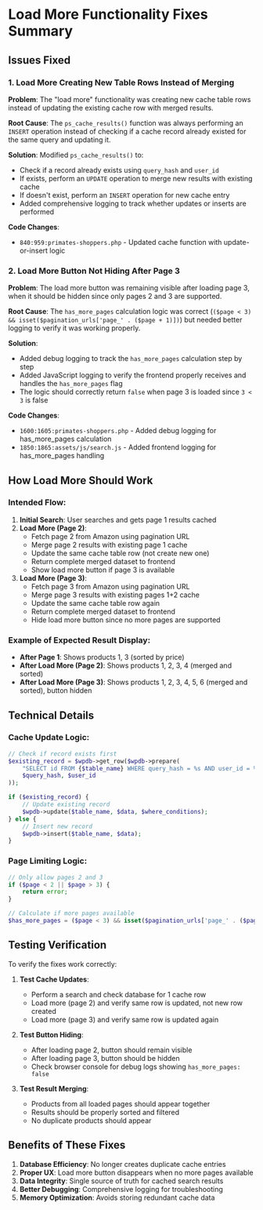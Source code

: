 # Load More Functionality Fixes Summary

## Issues Fixed

### 1. Load More Creating New Table Rows Instead of Merging
**Problem**: The "load more" functionality was creating new cache table rows instead of updating the existing cache row with merged results.

**Root Cause**: The `ps_cache_results()` function was always performing an `INSERT` operation instead of checking if a cache record already existed for the same query and updating it.

**Solution**: Modified `ps_cache_results()` to:
- Check if a record already exists using `query_hash` and `user_id`
- If exists, perform an `UPDATE` operation to merge new results with existing cache
- If doesn't exist, perform an `INSERT` operation for new cache entry
- Added comprehensive logging to track whether updates or inserts are performed

**Code Changes**: 
- ```840:959:primates-shoppers.php``` - Updated cache function with update-or-insert logic

### 2. Load More Button Not Hiding After Page 3
**Problem**: The load more button was remaining visible after loading page 3, when it should be hidden since only pages 2 and 3 are supported.

**Root Cause**: The `has_more_pages` calculation logic was correct (`($page < 3) && isset($pagination_urls['page_' . ($page + 1)])`) but needed better logging to verify it was working properly.

**Solution**: 
- Added debug logging to track the `has_more_pages` calculation step by step
- Added JavaScript logging to verify the frontend properly receives and handles the `has_more_pages` flag
- The logic should correctly return `false` when page 3 is loaded since `3 < 3` is false

**Code Changes**:
- ```1600:1605:primates-shoppers.php``` - Added debug logging for has_more_pages calculation
- ```1850:1865:assets/js/search.js``` - Added frontend logging for has_more_pages handling

## How Load More Should Work

### Intended Flow:
1. **Initial Search**: User searches and gets page 1 results cached
2. **Load More (Page 2)**: 
   - Fetch page 2 from Amazon using pagination URL
   - Merge page 2 results with existing page 1 cache
   - Update the same cache table row (not create new one)
   - Return complete merged dataset to frontend
   - Show load more button if page 3 is available
3. **Load More (Page 3)**:
   - Fetch page 3 from Amazon using pagination URL  
   - Merge page 3 results with existing pages 1+2 cache
   - Update the same cache table row again
   - Return complete merged dataset to frontend
   - Hide load more button since no more pages are supported

### Example of Expected Result Display:
- **After Page 1**: Shows products 1, 3 (sorted by price)
- **After Load More (Page 2)**: Shows products 1, 2, 3, 4 (merged and sorted)
- **After Load More (Page 3)**: Shows products 1, 2, 3, 4, 5, 6 (merged and sorted), button hidden

## Technical Details

### Cache Update Logic:
```php
// Check if record exists first
$existing_record = $wpdb->get_row($wpdb->prepare(
    "SELECT id FROM {$table_name} WHERE query_hash = %s AND user_id = %s", 
    $query_hash, $user_id
));

if ($existing_record) {
    // Update existing record
    $wpdb->update($table_name, $data, $where_conditions);
} else {
    // Insert new record
    $wpdb->insert($table_name, $data);
}
```

### Page Limiting Logic:
```php
// Only allow pages 2 and 3
if ($page < 2 || $page > 3) {
    return error;
}

// Calculate if more pages available
$has_more_pages = ($page < 3) && isset($pagination_urls['page_' . ($page + 1)]);
```

## Testing Verification

To verify the fixes work correctly:

1. **Test Cache Updates**: 
   - Perform a search and check database for 1 cache row
   - Load more (page 2) and verify same row is updated, not new row created
   - Load more (page 3) and verify same row is updated again

2. **Test Button Hiding**:
   - After loading page 2, button should remain visible
   - After loading page 3, button should be hidden
   - Check browser console for debug logs showing `has_more_pages: false`

3. **Test Result Merging**:
   - Products from all loaded pages should appear together
   - Results should be properly sorted and filtered
   - No duplicate products should appear

## Benefits of These Fixes

1. **Database Efficiency**: No longer creates duplicate cache entries
2. **Proper UX**: Load more button disappears when no more pages available  
3. **Data Integrity**: Single source of truth for cached search results
4. **Better Debugging**: Comprehensive logging for troubleshooting
5. **Memory Optimization**: Avoids storing redundant cache data 